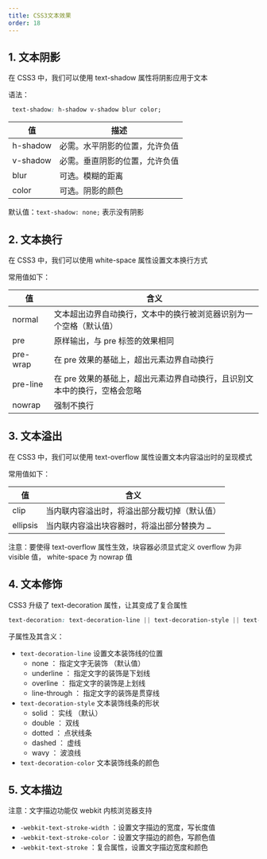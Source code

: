 ```yaml
---
title: CSS3文本效果
order: 18
---
```


## 1. 文本阴影

在 CSS3 中，我们可以使用 text-shadow 属性将阴影应用于文本

语法：

```css
 text-shadow: h-shadow v-shadow blur color;
```

| 值       | 描述                           |
| -------- | ------------------------------ |
| h-shadow | 必需。水平阴影的位置，允许负值 |
| v-shadow | 必需。垂直阴影的位置，允许负值 |
| blur     | 可选。模糊的距离               |
| color    | 可选。阴影的颜色               |

默认值：`text-shadow: none;` 表示没有阴影

## 2. 文本换行

在 CSS3 中，我们可以使用 white-space 属性设置文本换行方式

常用值如下：

| 值       | 含义                                                         |
| -------- | ------------------------------------------------------------ |
| normal   | 文本超出边界自动换行，文本中的换行被浏览器识别为一个空格（默认值） |
| pre      | 原样输出，与 pre 标签的效果相同                              |
| pre-wrap | 在 pre 效果的基础上，超出元素边界自动换行                    |
| pre-line | 在 pre 效果的基础上，超出元素边界自动换行，且识别文本中的换行，空格会忽略 |
| nowrap   | 强制不换行                                                   |

## 3. 文本溢出

在 CSS3 中，我们可以使用 text-overflow 属性设置文本内容溢出时的呈现模式

常用值如下：

| 值       | 含义                                         |
| -------- | -------------------------------------------- |
| clip     | 当内联内容溢出时，将溢出部分裁切掉（默认值） |
| ellipsis | 当内联内容溢出块容器时，将溢出部分替换为 `…` |

注意：要使得 text-overflow 属性生效，块容器必须显式定义 overflow 为非 visible 值， white-space 为 nowrap 值

## 4. 文本修饰

CSS3 升级了 text-decoration 属性，让其变成了复合属性

```css
text-decoration: text-decoration-line || text-decoration-style || text-decoration-color
```

子属性及其含义： 

+ `text-decoration-line` 设置文本装饰线的位置 
  + none ： 指定文字无装饰 （默认值） 
  + underline ： 指定文字的装饰是下划线 
  + overline ： 指定文字的装饰是上划线 
  + line-through ： 指定文字的装饰是贯穿线 
+ `text-decoration-style` 文本装饰线条的形状 
  + solid ： 实线 （默认） 
  + double ： 双线
  + dotted ： 点状线条
  + dashed ： 虚线
  + wavy ： 波浪线 
+ `text-decoration-color` 文本装饰线条的颜色

## 5. 文本描边

注意：文字描边功能仅 webkit 内核浏览器支持

+ `-webkit-text-stroke-width` ：设置文字描边的宽度，写长度值
+ `-webkit-text-stroke-color` ：设置文字描边的颜色，写颜色值
+ `-webkit-text-stroke` ：复合属性，设置文字描边宽度和颜色